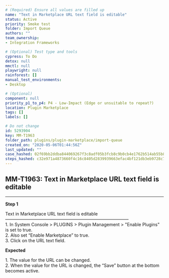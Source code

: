 ```yaml
---
# (Required) Ensure all values are filled up
name: "Text in Marketplace URL text field is editable"
status: Active
priority: Smoke test
folder: Import Queue
authors: ""
team_ownership: 
- Integration Frameworks

# (Optional) Test type and tools
cypress: To Do
detox: null
mmctl: null
playwright: null
rainforest: []
manual_test_environments: 
- Desktop

# (Optional)
component: null
priority_p1_to_p4: P4 - Low-Impact (Edge or unsuitable to repeat?)
location: Plugin Marketplace
tags: []
labels: []

# Do not change
id: 5293904
key: MM-T1963
folder_path: plugins/plugin-marketplace/import-queue
created_on: "2020-05-06T01:44:56Z"
last_updated: ""
case_hashed: 02f69bb2ddba844069267f3c8adf05b3fcb8c9b0cb4e1762b514ab55b874baed898e48426833b078d97546c0a5e3f84e
steps_hashed: c32e971a4873660f4c16c8405d2839939663efac4bf121db3eb9728c7939d1d4e1db81b51f1091d0da2af3b55d1a86ac
---
```


## MM-T1963: Text in Marketplace URL text field is editable

---

**Step 1**

Text in Marketplace URL text field is editable\
————————————————————————————\
1\. In System Console > PLUGINS > Plugin Management > "Enable Plugins" is set to true.\
2\. Also set “Enable Marketplace” to true.\
3\. Click on the URL text field.

**Expected**

1\. The value for the URL can be changed.\
2\. When the value for the URL is changed, the “Save” button at the bottom becomes active.

